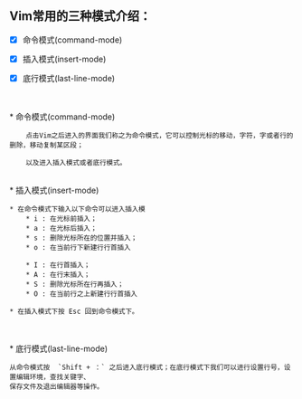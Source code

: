 ## Vim常用的三种模式介绍：
- [x] 命令模式(command-mode)
- [x] 插入模式(insert-mode)
- [x] 底行模式(last-line-mode)


<br>
<br>
* 命令模式(command-mode)


        点击Vim之后进入的界面我们称之为命令模式，它可以控制光标的移动，字符，字或者行的删除，移动复制某区段；
    
        以及进入插入模式或者底行模式。
    
 
 <br>   
* 插入模式(insert-mode)


    * 在命令模式下输入以下命令可以进入插入模
        * i : 在光标前插入；
        * a : 在光标后插入；
        * s : 删除光标所在的位置并插入；
        * o : 在当前行下新建行行首插入
        
        * I : 在行首插入；
        * A : 在行末插入；
        * S : 删除光标所在行再插入；
        * O : 在当前行之上新建行行首插入
        
    * 在插入模式下按 Esc 回到命令模式下。
    

<br>
<br>
* 底行模式(last-line-mode)


    从命令模式按  `Shift + ：` 之后进入底行模式；在底行模式下我们可以进行设置行号，设置编辑环境，查找关键字、
    保存文件及退出编辑器等操作。
    
    
    
    
    
    
    
    


